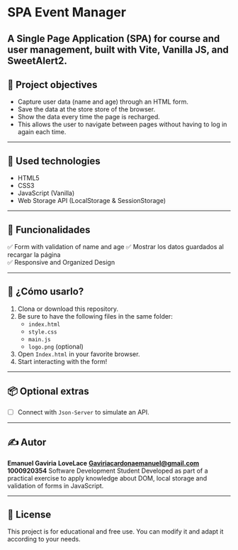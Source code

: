 # SPA Event Manager
A Single Page Application (SPA) for course and user management, built with Vite, Vanilla JS, and SweetAlert2.
---

## 📌 Project objectives

- Capture user data (name and age) through an HTML form.
- Save the data at the store store of the browser.
- Show the data every time the page is recharged.
- This allows the user to navigate between pages without having to log in again each time.

---

## 🚀 Used technologies

- HTML5
- CSS3
- JavaScript (Vanilla)
- Web Storage API (LocalStorage & SessionStorage)

---

## 🔧 Funcionalidades

✅ Form with validation of name and age
✅ Mostrar los datos guardados al recargar la página  
✅ Responsive and Organized Design

---

## 🧠 ¿Cómo usarlo?

1. Clona or download this repository.
2. Be sure to have the following files in the same folder:
   - `index.html`
   - `style.css`
   - `main.js`
   - `logo.png` (optional)
3. Open `Index.html` in your favorite browser.
4. Start interacting with the form!

---

## 📦 Optional extras

- [ ] Connect with `Json-Server` to simulate an API.

---

## ✍️ Autor

**Emanuel Gaviria** **LoveLace** **Gaviriacardonaemanuel@gmail.com** **1000920354**
Software Development Student
Developed as part of a practical exercise to apply knowledge about DOM, local storage and validation of forms in JavaScript.

---

## 📄 License
This project is for educational and free use. You can modify it and adapt it according to your needs.
